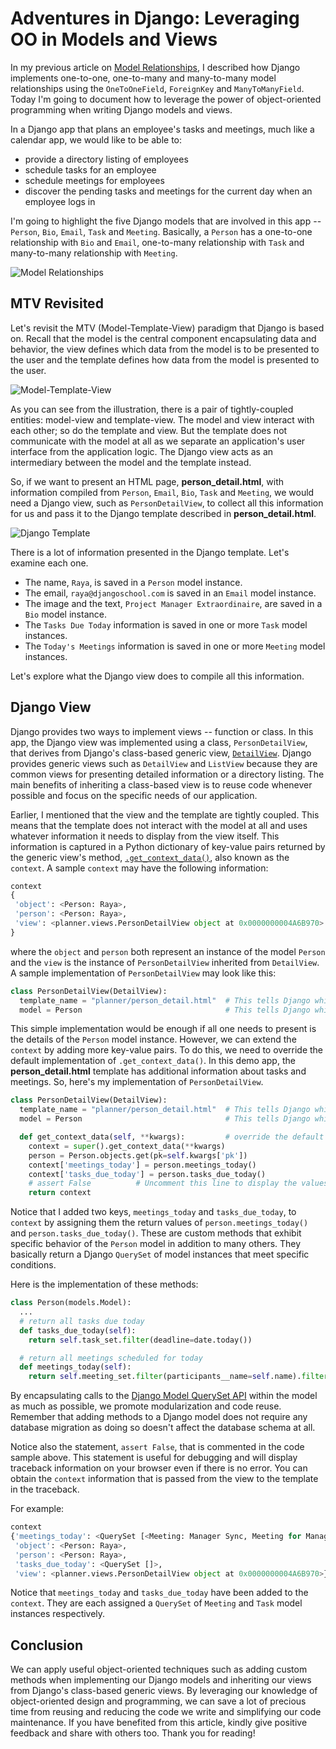 # Adventures in Django: Leveraging OO in Models and Views

In my previous article on [Model Relationships](https://github.com/mchesler613/django_adventures/blob/main/model_relationships.md), I described how Django implements one-to-one, one-to-many and many-to-many model relationships using the `OneToOneField`, `ForeignKey` and `ManyToManyField`. Today I'm going to document how to leverage the power of object-oriented programming when writing Django models and views.

In a Django app that plans an employee's tasks and meetings, much like a calendar app, we would like to be able to:
+ provide a directory listing of employees
+ schedule tasks for an employee
+ schedule meetings for employees
+ discover the pending tasks and meetings for the current day when an employee logs in

I'm going to highlight the five Django models that are involved in this app -- `Person`, `Bio`, `Email`, `Task` and `Meeting`. Basically, a `Person` has a one-to-one relationship with `Bio` and `Email`, one-to-many relationship with `Task` and many-to-many relationship with `Meeting`. 

![Model Relationships](https://i.postimg.cc/QCyHRWHh/Model-Relationships.png)

## MTV Revisited
Let's revisit the MTV (Model-Template-View) paradigm that Django is based on. Recall that the model is the central component encapsulating data and behavior, the view defines which data from the model is to be presented to the user and the template defines how data from the model is presented to the user.

![Model-Template-View](https://i.postimg.cc/3NNSyhtn/Model-Template-View.png)

As you can see from the illustration, there is a pair of tightly-coupled entities: model-view and template-view. The model and view interact with each other; so do the template and view. But the template does not communicate with the model at all as we separate an application's user interface from the application logic. The Django view acts as an intermediary between the model and the template instead. 

So, if we want to present an HTML page, **person_detail.html**, with information compiled from `Person`, `Email`, `Bio`, `Task` and `Meeting`, we would need a Django view, such as `PersonDetailView`, to collect all this information for us and pass it to the Django template described in **person_detail.html**. 

![Django Template](https://i.postimg.cc/X73X0vDf/Person-Detail-Page-2021-02-17-17-37-37.jpg)

There is a lot of information presented in the Django template. Let's examine each one.
+ The name, `Raya`, is saved in a `Person` model instance. 
+ The email, `raya@djangoschool.com` is saved in an `Email` model instance.
+ The image and the text, `Project Manager Extraordinaire`, are saved in a `Bio` model instance.
+ The `Tasks Due Today` information is saved in one or more `Task` model instances.
+ The `Today's Meetings` information is saved in one or more `Meeting` model instances.

Let's explore what the Django view does to compile all this information.

## Django View

Django provides two ways to implement views -- function or class. In this app, the Django view was implemented using a class, `PersonDetailView`, that derives from Django's class-based generic view, [`DetailView`](https://docs.djangoproject.com/en/3.1/topics/class-based-views/generic-display/). Django provides generic views such as `DetailView` and `ListView` because they are common views for presenting detailed information or a directory listing. The main benefits of inheriting a class-based view is to reuse code whenever possible and focus on the specific needs of our application.

Earlier, I mentioned that the view and the template are tightly coupled. This means that the template does not interact with the model at all and uses whatever information it needs to display from the view itself. This information is captured in a Python dictionary of key-value pairs returned by the generic view's method, [`.get_context_data()`](https://docs.djangoproject.com/en/3.1/ref/class-based-views/mixins-single-object/#django.views.generic.detail.SingleObjectMixin.get_context_data), also known as the `context`. A sample `context` may have the following information:
```py
context	
{
 'object': <Person: Raya>,
 'person': <Person: Raya>,
 'view': <planner.views.PersonDetailView object at 0x0000000004A6B970>
}
```
where the `object` and `person` both represent an instance of the model `Person` and the `view` is the instance of `PersonDetailView` inherited from `DetailView`. A sample implementation of `PersonDetailView` may look like this:

```py
class PersonDetailView(DetailView):
  template_name = "planner/person_detail.html"  # This tells Django which template to use 
  model = Person                                # This tells Django which model to use
```

This simple implementation would be enough if all one needs to present is the details of the `Person` model instance. However, we can extend the `context` by adding more key-value pairs. To do this, we need to override the default implementation of `.get_context_data()`. In this demo app, the **person_detail.html** template has additional information about tasks and meetings. So, here's my implementation of `PersonDetailView`.
```py
class PersonDetailView(DetailView):
  template_name = "planner/person_detail.html"  # This tells Django which template to use 
  model = Person                                # This tells Django which model to use

  def get_context_data(self, **kwargs):         # override the default implementation
    context = super().get_context_data(**kwargs)
    person = Person.objects.get(pk=self.kwargs['pk'])
    context['meetings_today'] = person.meetings_today()
    context['tasks_due_today'] = person.tasks_due_today()
    # assert False          # Uncomment this line to display the values of `context` on the browser
    return context
```
Notice that I added two keys, `meetings_today` and `tasks_due_today`, to `context` by assigning them the return values of `person.meetings_today()` and `person.tasks_due_today()`. These are custom methods that exhibit specific behavior of the `Person` model in addition to many others. They basically return a Django `QuerySet` of model instances that meet specific conditions. 

Here is the implementation of these methods:
```py
class Person(models.Model):
  ...
  # return all tasks due today
  def tasks_due_today(self):
    return self.task_set.filter(deadline=date.today())

  # return all meetings scheduled for today
  def meetings_today(self):
    return self.meeting_set.filter(participants__name=self.name).filter(date=date.today())
```
By encapsulating calls to the [Django Model QuerySet API](https://docs.djangoproject.com/en/3.1/ref/models/querysets/) within the model as much as possible, we promote modularization and code reuse. Remember that adding methods to a Django model does not require any database migration as doing so doesn't affect the database schema at all.  

Notice also the statement, `assert False`, that is commented in the code sample above. This statement is useful for debugging and will display traceback information on your browser even if there is no error. You can obtain the `context` information that is passed from the view to the template in the traceback. 

For example:
```py
context	
{'meetings_today': <QuerySet [<Meeting: Manager Sync, Meeting for Managers Only, Wed, 2021-02-17, 09:30:00 with <QuerySet [<Person: Raya>, <Person: Kim>]>>, <Meeting: Onboarding, Onboarding with Raya and Kenya, Wed, 2021-02-17, 17:15:10 with <QuerySet [<Person: Raya>, <Person: Kenya>]>>]>,
 'object': <Person: Raya>,
 'person': <Person: Raya>,
 'tasks_due_today': <QuerySet []>,
 'view': <planner.views.PersonDetailView object at 0x0000000004A6B970>}
```
Notice that `meetings_today` and `tasks_due_today` have been added to the `context`. They are each assigned a `QuerySet` of `Meeting` and `Task` model instances respectively.

## Conclusion
We can apply useful object-oriented techniques such as adding custom methods when implementing our Django models and inheriting our views from Django's class-based generic views. By leveraging our knowledge of object-oriented design and programming, we can save a lot of precious time from reusing and reducing the code we write and simplifying our code maintenance. If you have benefited from this article, kindly give positive feedback and share with others too.  Thank you for reading!
